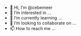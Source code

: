 - 👋 Hi, I’m @cebemeer
- 👀 I’m interested in ...
- 🌱 I’m currently learning ...
- 💞️ I’m looking to collaborate on ...
- 📫 How to reach me ...

<!---
cebemeer/cebemeer is a ✨ special ✨ repository because its `README.md` (this file) appears on your GitHub profile.
You can click the Preview link to take a look at your changes.
--->
